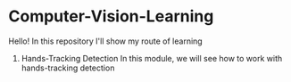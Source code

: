 # Computer-Vision-Learning

Hello! In this repository I'll show my route of learning


1. Hands-Tracking Detection
In this module, we will see how to work with hands-tracking detection


